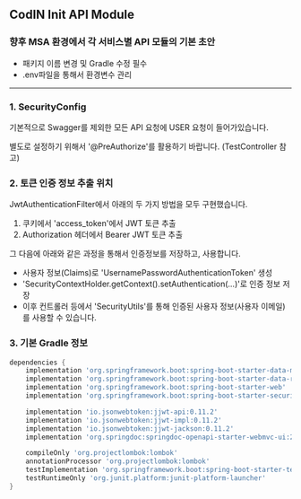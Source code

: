 ## CodIN Init API Module

### 향후 MSA 환경에서 각 서비스별 API 모듈의 기본 초안

- 패키지 이름 변경 및 Gradle 수정 필수
- .env파일을 통해서 환경변수 관리

---

### 1. SecurityConfig

기본적으로 Swagger를 제외한 모든 API 요청에 USER 요청이 들어가있습니다.

별도로 설정하기 위해서 '@PreAuthorize'를 활용하기 바랍니다. (TestController 참고)

### 2. 토큰 인증 정보 추출 위치

JwtAuthenticationFilter에서 아래의 두 가지 방법을 모두 구현했습니다.
1. 쿠키에서 'access_token'에서 JWT 토큰 추출
2. Authorization 헤더에서 Bearer JWT 토큰 추출

그 다음에 아래와 같은 과정을 통해서 인증정보를 저장하고, 사용합니다.
- 사용자 정보(Claims)로 'UsernamePasswordAuthenticationToken' 생성
- 'SecurityContextHolder.getContext().setAuthentication(...)'로 인증 정보 저장
- 이후 컨트롤러 등에서 'SecurityUtils'를 통해 인증된 사용자 정보(사용자 이메일)를 사용할 수 있습니다.

### 3. 기본 Gradle 정보

```gradle
dependencies {
    implementation 'org.springframework.boot:spring-boot-starter-data-mongodb'
    implementation 'org.springframework.boot:spring-boot-starter-data-redis'
    implementation 'org.springframework.boot:spring-boot-starter-web'
    implementation 'org.springframework.boot:spring-boot-starter-security'

    implementation 'io.jsonwebtoken:jjwt-api:0.11.2'
    implementation 'io.jsonwebtoken:jjwt-impl:0.11.2'
    implementation 'io.jsonwebtoken:jjwt-jackson:0.11.2'
    implementation 'org.springdoc:springdoc-openapi-starter-webmvc-ui:2.6.0'

    compileOnly 'org.projectlombok:lombok'
    annotationProcessor 'org.projectlombok:lombok'
    testImplementation 'org.springframework.boot:spring-boot-starter-test'
    testRuntimeOnly 'org.junit.platform:junit-platform-launcher'
}
```
